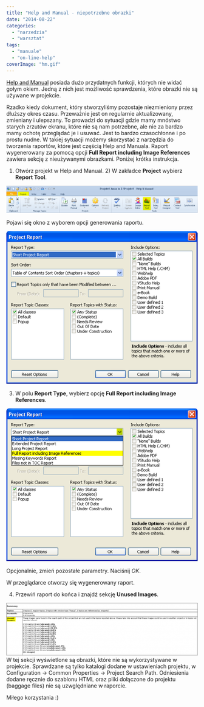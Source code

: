 ```yaml
---
title: "Help and Manual - niepotrzebne obrazki"
date: "2014-08-22"
categories:
  - "narzedzia"
  - "warsztat"
tags:
  - "manuale"
  - "on-line-help"
coverImage: "hm.gif"
---
```


[Help and Manual](http://techwriter.pl/help-and-manual-opis-narzedzia/ "Help and Manual – opis narzędzia") posiada dużo przydatnych funkcji, których nie widać gołym okiem. Jedną z nich jest możliwość sprawdzenia, które obrazki nie są używane w projekcie.

Rzadko kiedy dokument, który stworzyliśmy pozostaje niezmieniony przez dłuższy okres czasu. Przeważnie jest on regularnie aktualizowany, zmieniany i ulepszany. To prowadzi do sytuacji gdzie mamy mnóstwo starych zrzutów ekranu, które nie są nam potrzebne, ale nie za bardzo mamy ochotę przeglądać je i usuwać. Jest to bardzo czasochłonne i po prostu nudne. W takiej sytuacji możemy skorzystać z narzędzia do tworzenia raportów, które jest częścią Help and Manuala. Raport wygenerowany za pomocą opcji **Full Report including Image References** zawiera sekcję z nieużywanymi obrazkami. Poniżej krótka instrukcja.

1. Otwórz projekt w Help and Manual. 2) W zakładce **Project** wybierz **Report Tool**.

[![2014-08-16 08_40_43-Projekt1.hmxz in E__Projekt1 - Help & Manual](images/2014-08-16-08_40_43-Projekt1.hmxz-in-E__Projekt1-Help-Manual.png)](http://techwriter.pl/wp-content/uploads/2014/08/2014-08-16-08_40_43-Projekt1.hmxz-in-E__Projekt1-Help-Manual.png)

Pojawi się okno z wyborem opcji generowania raportu.

[![2014-08-16 08_41_53-Project Report](images/2014-08-16-08_41_53-Project-Report.png)](http://techwriter.pl/wp-content/uploads/2014/08/2014-08-16-08_41_53-Project-Report.png)

3. W polu **Report Type**, wybierz opcję **Full Report including Image References**.

[![2014-08-16 10_10_24-Project Report](images/2014-08-16-10_10_24-Project-Report.png)](http://techwriter.pl/wp-content/uploads/2014/08/2014-08-16-10_10_24-Project-Report.png)

Opcjonalnie, zmień pozostałe parametry. Naciśnij _OK_.

W przeglądarce otworzy się wygenerowany raport.

4. Przewiń raport do końca i znajdź sekcję **Unused Images**.

[![2014-08-16 10_14_32-127.0.0.1_8000__fcid_{605E73E7-7F99-45F7-BF31-82DBF4CCD307}](images/2014-08-16-10_14_32-127.0.0.1_8000__fcid_605E73E7-7F99-45F7-BF31-82DBF4CCD307-1024x281.png)](http://techwriter.pl/wp-content/uploads/2014/08/2014-08-16-10_14_32-127.0.0.1_8000__fcid_605E73E7-7F99-45F7-BF31-82DBF4CCD307.png) W tej sekcji wyświetlone są obrazki, które nie są wykorzystywane w projekcie. Sprawdzane są tylko katalogi dodane w ustawieniach projektu, w Configuration -> Common Properties -> Project Search Path. Odniesienia dodane ręcznie do szablonu HTML oraz pliki dołączone do projektu (baggage files) nie są uzwględniane w raporcie.

Miłego korzystania :)
